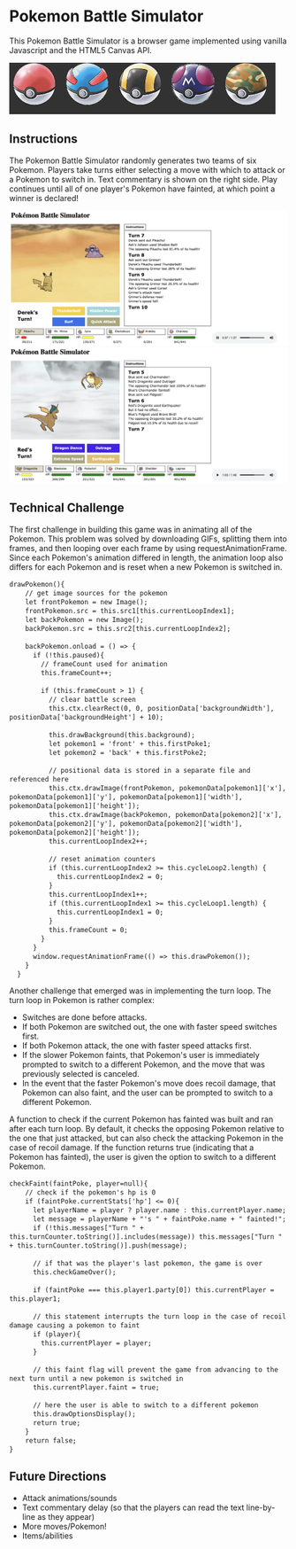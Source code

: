 # Pokemon Battle Simulator
This Pokemon Battle Simulator is a browser game implemented using vanilla Javascript and the HTML5 Canvas API.

<img src="images/readme/pokeballs.png" />

## Instructions
The Pokemon Battle Simulator randomly generates two teams of six Pokemon. Players take turns either selecting a move with which to attack or a Pokemon to switch in. Text commentary is shown on the right side. Play continues until all of one player's Pokemon have fainted, at which point a winner is declared!

<img src="images/readme/battle.png" />
<img src="images/readme/battle2.png" />

## Technical Challenge
The first challenge in building this game was in animating all of the Pokemon. This problem was solved by downloading GIFs, splitting them into frames, and then looping over each frame by using requestAnimationFrame. Since each Pokemon's animation differed in length, the animation loop also differs for each Pokemon and is reset when a new Pokemon is switched in.
```
drawPokemon(){
    // get image sources for the pokemon
    let frontPokemon = new Image();
    frontPokemon.src = this.src1[this.currentLoopIndex1];
    let backPokemon = new Image();
    backPokemon.src = this.src2[this.currentLoopIndex2];

    backPokemon.onload = () => {
      if (!this.paused){
        // frameCount used for animation
        this.frameCount++;

        if (this.frameCount > 1) {
          // clear battle screen
          this.ctx.clearRect(0, 0, positionData['backgroundWidth'], positionData['backgroundHeight'] + 10);

          this.drawBackground(this.background);
          let pokemon1 = 'front' + this.firstPoke1;
          let pokemon2 = 'back' + this.firstPoke2;

          // positional data is stored in a separate file and referenced here
          this.ctx.drawImage(frontPokemon, pokemonData[pokemon1]['x'], pokemonData[pokemon1]['y'], pokemonData[pokemon1]['width'], pokemonData[pokemon1]['height']);
          this.ctx.drawImage(backPokemon, pokemonData[pokemon2]['x'], pokemonData[pokemon2]['y'], pokemonData[pokemon2]['width'], pokemonData[pokemon2]['height']);
          this.currentLoopIndex2++;

          // reset animation counters
          if (this.currentLoopIndex2 >= this.cycleLoop2.length) {
            this.currentLoopIndex2 = 0;
          }
          this.currentLoopIndex1++;
          if (this.currentLoopIndex1 >= this.cycleLoop1.length) {
            this.currentLoopIndex1 = 0;
          }
          this.frameCount = 0;
        }
      }
      window.requestAnimationFrame(() => this.drawPokemon());
    }
  }
```

Another challenge that emerged was in implementing the turn loop. The turn loop in Pokemon is rather complex:

* Switches are done before attacks.
* If both Pokemon are switched out, the one with faster speed switches first.
* If both Pokemon attack, the one with faster speed attacks first.
* If the slower Pokemon faints, that Pokemon's user is immediately prompted to switch to a different Pokemon, and the move that was previously selected is canceled.
* In the event that the faster Pokemon's move does recoil damage, that Pokemon can also faint, and the user can be prompted to switch to a different Pokemon.

A function to check if the current Pokemon has fainted was built and ran after each turn loop. By default, it checks the opposing Pokemon relative to the one that just attacked, but can also check the attacking Pokemon in the case of recoil damage. If the function returns true (indicating that a Pokemon has fainted), the user is given the option to switch to a different Pokemon.
```
checkFaint(faintPoke, player=null){
    // check if the pokemon's hp is 0
    if (faintPoke.currentStats['hp'] <= 0){
      let playerName = player ? player.name : this.currentPlayer.name;
      let message = playerName + "'s " + faintPoke.name + " fainted!";
      if (!this.messages["Turn " + this.turnCounter.toString()].includes(message)) this.messages["Turn " + this.turnCounter.toString()].push(message);
      
      // if that was the player's last pokemon, the game is over
      this.checkGameOver();

      if (faintPoke === this.player1.party[0]) this.currentPlayer = this.player1;
      
      // this statement interrupts the turn loop in the case of recoil damage causing a pokemon to faint
      if (player){
        this.currentPlayer = player;
      }

      // this faint flag will prevent the game from advancing to the next turn until a new pokemon is switched in
      this.currentPlayer.faint = true;

      // here the user is able to switch to a different pokemon
      this.drawOptionsDisplay();
      return true;
    }
    return false;
}
```

## Future Directions
* Attack animations/sounds
* Text commentary delay (so that the players can read the text line-by-line as they appear)
* More moves/Pokemon!
* Items/abilities